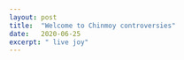 ```yaml
---
layout: post
title:  "Welcome to Chinmoy controversies"
date:   2020-06-25
excerpt: " live joy"
---
```


